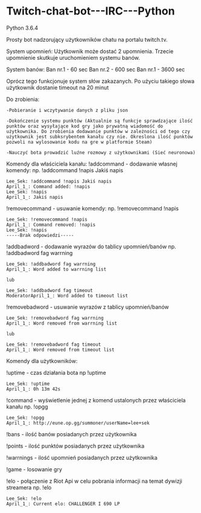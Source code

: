 # Twitch-chat-bot---IRC---Python

Python 3.6.4

Prosty bot nadzorujący użytkowników chatu na portalu twitch.tv.

System upomnień:
Użytkownik może dostać 2 upomnienia. Trzecie upomnienie skutkuje uruchomieniem systemu banów.

System banów:
Ban nr.1 - 60 sec
Ban nr.2 - 600 sec
Ban nr.1 - 3600 sec

Oprócz tego funkcjonuje system słów zakazanych. Po użyciu takiego słowa użytkownik dostanie timeout na 20 minut

Do zrobienia:

    -Pobieranie i wczytywanie danych z pliku json
    
    -Dokończenie systemu punktów (Aktualnie są funkcje sprawdzające ilość punktów oraz wysyłające kod gry jako prywatną wiadomość do użytkownika. Do zrobienia dodawanie punktów w zależności od tego czy użytkownik jest subksrybentem kanału czy nie. Okreslona ilość punktów pozwoli na wylosowanie kodu na gre w platformie Steam)
    
    -Nauczyć bota prowadzić luźne rozmowy z użytkownikami (Sieć neuronowa)


Komendy dla właściciela kanału:
!addcommand - dodawanie własnej komendy:
    np. !addcommand !napis Jakiś napis
    
    Lee_Sek: !addcommand !napis Jakiś napis
    April_1_: Command added: !napis
    Lee_Sek: !napis
    April_1_: Jakiś napis
    
!removecommand - usuwanie komendy:
    np. !removecommand !napis
    
    Lee_Sek: !removecommand !napis
    April_1_: Command removed: !napis
    Lee_Sek: !napis
    -----Brak odpowiedzi-----
    
!addbadword - dodawanie wyrazów do tablicy upomnień/banów
    np. !addbadword fag warrning
    
    Lee_Sek: !addbadword fag warrning
    April_1_: Word added to warrning list
    
    lub
    
    Lee_Sek: !addbadword fag timeout
    ModeratorApril_1_: Word added to timeout list
    
!removebadword - usuwanie wyrazów z tablicy upomnień/banów

    Lee_Sek: !removebadword fag warrning
    April_1_: Word removed from warrning list

    lub
    
    Lee_Sek: !removebadword fag timeout
    April_1_: Word removed from timeout list
    
Komendy dla użytkowników:

!uptime - czas działania bota
    np !uptime
    
    Lee_Sek: !uptime
    April_1_: 0h 13m 42s
    
!command - wyświetlenie jednej z komend ustalonych przez właściciela kanału
    np. !opgg
    
    Lee_Sek: !opgg
    April_1_: http://eune.op.gg/summoner/userName=lee+sek
    
!bans - ilość banów posiadanych przez użytkownika 
 
!points - ilość punktów posiadanych przez użytkownika 
 
!warrnings - ilość upomnień posiadanych przez użytkownika 
 
!game - losowanie gry
    
!elo - połączenie z Riot Api w celu pobrania informacji na temat dywizji streamera
    np. !elo
    
    Lee_Sek: !elo
    April_1_: Current elo: CHALLENGER I 690 LP
